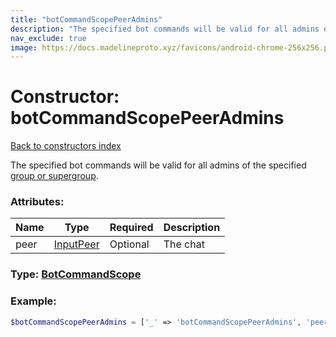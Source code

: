 ```yaml
---
title: "botCommandScopePeerAdmins"
description: "The specified bot commands will be valid for all admins of the specified group or supergroup."
nav_exclude: true
image: https://docs.madelineproto.xyz/favicons/android-chrome-256x256.png
---
```

# Constructor: botCommandScopePeerAdmins  
[Back to constructors index](/API_docs/constructors/index.html)



The specified bot commands will be valid for all admins of the specified [group or supergroup](https://core.telegram.org/api/channel).

### Attributes:

| Name     |    Type       | Required | Description |
|----------|---------------|----------|-------------|
|peer|[InputPeer](/API_docs/types/InputPeer.html) | Optional|The chat|



### Type: [BotCommandScope](/API_docs/types/BotCommandScope.html)


### Example:

```php
$botCommandScopePeerAdmins = ['_' => 'botCommandScopePeerAdmins', 'peer' => InputPeer];
```  
